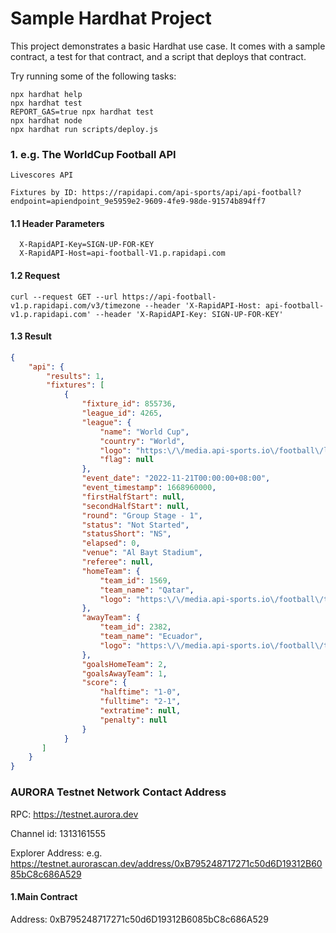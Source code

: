 # Sample Hardhat Project

This project demonstrates a basic Hardhat use case. It comes with a sample contract, a test for that contract, and a script that deploys that contract.

Try running some of the following tasks:

```shell
npx hardhat help
npx hardhat test
REPORT_GAS=true npx hardhat test
npx hardhat node
npx hardhat run scripts/deploy.js
```


### 1. e.g. The WorldCup Football API

```
Livescores API

Fixtures by ID: https://rapidapi.com/api-sports/api/api-football?endpoint=apiendpoint_9e5959e2-9609-4fe9-98de-91574b894ff7

```
#### 1.1 Header Parameters
```
  X-RapidAPI-Key=SIGN-UP-FOR-KEY
  X-RapidAPI-Host=api-football-V1.p.rapidapi.com
```

#### 1.2 Request
```shell
curl --request GET --url https://api-football-v1.p.rapidapi.com/v3/timezone --header 'X-RapidAPI-Host: api-football-v1.p.rapidapi.com' --header 'X-RapidAPI-Key: SIGN-UP-FOR-KEY'
```
#### 1.3 Result

```json
{
    "api": {
        "results": 1,
        "fixtures": [
            {
                "fixture_id": 855736,
                "league_id": 4265,
                "league": {
                    "name": "World Cup",
                    "country": "World",
                    "logo": "https:\/\/media.api-sports.io\/football\/leagues\/1.png",
                    "flag": null
                },
                "event_date": "2022-11-21T00:00:00+08:00",
                "event_timestamp": 1668960000,
                "firstHalfStart": null,
                "secondHalfStart": null,
                "round": "Group Stage - 1",
                "status": "Not Started",
                "statusShort": "NS",
                "elapsed": 0,
                "venue": "Al Bayt Stadium",
                "referee": null,
                "homeTeam": {
                    "team_id": 1569,
                    "team_name": "Qatar",
                    "logo": "https:\/\/media.api-sports.io\/football\/teams\/1569.png"
                },
                "awayTeam": {
                    "team_id": 2382,
                    "team_name": "Ecuador",
                    "logo": "https:\/\/media.api-sports.io\/football\/teams\/2382.png"
                },
                "goalsHomeTeam": 2,
                "goalsAwayTeam": 1,
                "score": {
                    "halftime": "1-0",
                    "fulltime": "2-1",
                    "extratime": null,
                    "penalty": null
                }
            }
       ]
    }
}
```

### AURORA Testnet Network Contact Address

RPC: https://testnet.aurora.dev

Channel id: 1313161555

Explorer Address: e.g. https://testnet.aurorascan.dev/address/0xB795248717271c50d6D19312B6085bC8c686A529



####  1.Main Contract

Address: 0xB795248717271c50d6D19312B6085bC8c686A529



